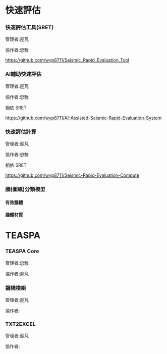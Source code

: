 
# 快速評估

### 快速評估工具(SRET)
管理者:迎芃

協作者:忠駿

https://github.com/wyp8711/Seismic_Rapid_Evaluation_Tool

### AI輔助快速評估
管理者:迎芃

協作者:忠駿

相依 SRET

https://github.com/wyp8711/AI-Assisted-Seismic-Rapid-Evaluation-System

### 快速評估計算
管理者:迎芃

協作者:忠駿

相依 SRET

https://github.com/wyp8711/Seismic-Rapid-Evaluation-Compute

### 牆(圖紙)分類模型

#### 有效牆體

#### 牆體材質


# TEASPA

### TEASPA Core
管理者:忠駿

協作者:迎芃

### 鋼構模組
管理者:迎芃

協作者:


### TXT2EXCEL
管理者:迎芃

協作者:


